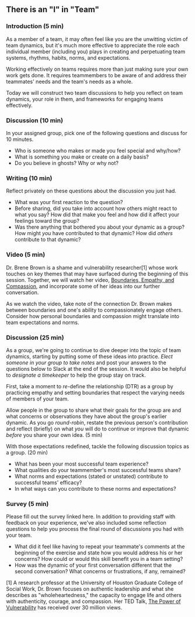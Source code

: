 ## There is an "I" in "Team"

### Introduction (5 min) 
As a member of a team, it may often feel like you are the unwitting victim of team dynamics, but it's much more effective to appreciate the role each individual member (including you) plays in creating and perpetuating team systems, rhythms, habits, norms, and expectations. 

Working effectively on teams requires more than just making sure your own work gets done. It requires teammembers to be aware of and address their teammates' needs and the team's needs as a whole. 

Today we will construct two team discussions to help you reflect on team dynamics, your role in them, and frameworks for engaging teams effectively. 

### Discussion (10 min)
In your assigned group, pick one of the following questions and discuss for 10 minutes. 
* Who is someone who makes or made you feel special and why/how?
* What is something you make or create on a daily basis?
* Do you believe in ghosts? Why or why not?

### Writing (10 min)
Reflect privately on these questions about the discussion you just had.
* What was your first reaction to the question?
* Before sharing, did you take into account how others might react to what you say? How did that make you feel and how did it affect your feelings toward the group?
* Was there anything that bothered you about your dynamic as a group? How might _you_ have contributed to that dynamic? How did _others_ contribute to that dynamic?

### Video (5 min)
Dr. Brene Brown is a shame and vulnerability researcher[1] whose work touches on key themes that may have surfaced during the beginning of this session. Together, we will watch her video, [Boundaries, Empathy, and Compassion](https://www.youtube.com/watch?v=ecb6ExBaW80), and incorporate some of her ideas into our further conversation. 

As we watch the video, take note of the connection Dr. Brown makes between boundaries and one's ability to compassionately engage others. Consider how personal boundaries and compassion might translate into team expectations and norms. 

### Discussion (25 min)
As a group, we're going to continue to dive deeper into the topic of team dynamics, starting by putting some of these ideas into practice. *Elect someone in your group to take notes* and post your answers to the questions below to Slack at the end of the session. It would also be helpful to *designate a timekeeper* to help the group stay on track. 

First, take a moment to _re_-define the relationship (DTR) as a group by practicing empathy and setting boundaries that respect the varying needs of members of your team.

Allow people in the group to share what their goals for the group are and what concerns or observations they have about the group's earlier dynamic. As you go *round-robin*, restate the previous person's contribution and reflect (briefly) on what _you_ will do to continue or improve that dynamic _before_ you share your own idea. (5 min)

With those expectations redefined, tackle the following discussion topics as a group. (20 min)
* What has been your most successful team experience? 
* What qualities do your teammember's most successful teams share?
* What norms and expectations (stated or unstated) contribute to successful teams' efficacy? 
* In what ways can you contribute to these norms and expectations? 

### Survey (5 min)
Please fill out the survey linked here. In addition to providing staff with feedback on your experience, we've also included some reflection questions to help you process the final round of discussions you had with your team.

* What did it feel like having to repeat your teammate's comments at the beginning of the exercise and state how you would address his or her concerns? How could or would this skill benefit you in a team setting?
* How was the dynamic of your first conversation different that the second conversation? What concerns or frustrations, if any, remained?

[1] A research professor at the University of Houston Graduate College of Social Work, Dr. Brown focuses on authentic leadership and what she describes as "wholeheartedness," the capacity to engage life and others with authenticity, courage, and compassion. Her TED Talk, [The Power of Vulnerability](https://www.ted.com/talks/brene_brown_on_vulnerability?language=en) has received over 30 million views. 
